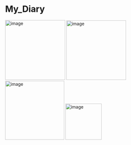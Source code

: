 # My_Diary


<img width="194" alt="image" src="https://user-images.githubusercontent.com/83286706/188656865-12b34695-cbae-4004-9b5e-16d234a317c7.png">
<img width="193" alt="image" src="https://user-images.githubusercontent.com/83286706/188656988-caec16d9-87e6-40fc-995f-09438f03c4c3.png">
<img width="191" alt="image" src="https://user-images.githubusercontent.com/83286706/188657029-3ec0d755-e4e2-4442-8693-7f71b71c70f4.png">
<img width="117" alt="image" src="https://user-images.githubusercontent.com/83286706/188657079-81be7229-b48c-46d4-b8ac-0b8c388ea4ea.png">
